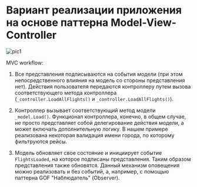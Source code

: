 # Вариант реализации приложения на основе паттерна Model-View-Controller

![pic1](https://github.com/ar1st0crat/OODesignCaseStudies/blob/master/Images/MVC_diagram.png)

MVC workflow:

1) Все представления подписываются на события модели (при этом непосредственного влияния на модель со стороны представления нет). Действия пользователя передаются контроллеру путем вызова соответствующего метода контроллера (```_controller.LoadAllFlights()``` и ```_controller.LoadAllFlights()```).

2) Контроллер вызывает соответствующий метод модели ```_model.Load()```. Функционал контроллера, конечно, в общем случае, не просто представляет собой делегирование действия модели, а может включать дополнительную логику. В нашем примере реализована некоторая валидация имени города, по которому фильтруются рейсы.

3) Модель обновляет свое состояние и инициирует событие ```FlightsLoaded```, на которое подписаны представления. Таким образом представления также обновятся. Данный механизм оповещения можно реализовать и без событий, а, например, с помощью паттерна GOF "Наблюдатель" (Observer).
